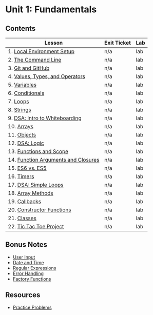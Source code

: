 # Unit 1: Fundamentals

## Contents

| Lesson | Exit Ticket | Lab |
| --- | --- | --- |
| 1. [Local Environment Setup](./local_environment/README.md) | n/a | lab |
| 2. [The Command Line](./the_command_line/README.md) | n/a | lab |
| 3. [Git and GitHub](./git_and_github/README.md) | n/a | lab |
| 4. [Values, Types, and Operators](./values_types_operators/README.md) | n/a | lab |
| 5. [Variables](./variables/README.md) | n/a | lab |
| 6. [Conditionals](./conditionals/README.md) | n/a | lab |
| 7. [Loops](./loops/README.md) | n/a | lab |
| 8. [Strings](./strings/README.md) | n/a | lab |
| 9. [DSA: Intro to Whiteboarding](https://github.com/joinpursuit/DSA-Curriculum/blob/master/intro_to_whiteboarding/README.md) | n/a | lab |
| 10. [Arrays](./arrays/README.md) | n/a | lab |
| 11. [Objects](./objects/README.md) | n/a | lab |
| 12. [DSA: Logic](https://github.com/joinpursuit/DSA-Curriculum/blob/master/logic_problems/README.md) | n/a | lab |
| 13. [Functions and Scope](./functions/README.md) | n/a | lab |
| 14. [Function Arguments and Closures](./function_arguments_and_closures/README.md) | n/a | lab |
| 15. [ES6 vs. ES5](./es6_vs_es5/README.md) | n/a | lab |
| 16. [Timers](./timers/README.md) | n/a | lab |
| 17. [DSA: Simple Loops](https://github.com/joinpursuit/DSA-Curriculum) | n/a | lab |
| 18. [Array Methods](./array_methods/README.md) | n/a | lab |
| 19. [Callbacks](./callbacks/README.md) | n/a | lab |
| 20. [Constructor Functions](./constructor_functions/README.md) | n/a | lab |
| 21. [Classes](./classes/README.md) | n/a | lab |
| 22. [Tic Tac Toe Project](./tic_tac_toe_project/README.md) | n/a | lab |

## Bonus Notes

* [User Input](./user_input/README.md)
* [Date and Time](./date_and_time/README.md)
* [Regular Expressions](./regex/README.md)
* [Error Handling](./error_handling/README.md)
* [Factory Functions](./factory_functions/README.md)

## Resources

* [Practice Problems](./practice_problems/unit_1_practice_problems.md)
